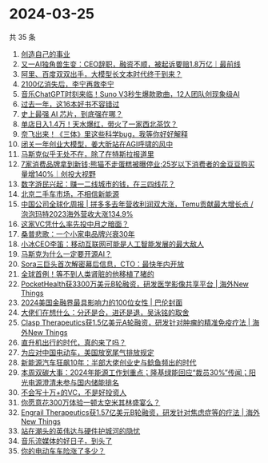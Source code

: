 # 2024-03-25

共 35 条

<!-- BEGIN 36KR -->
<!-- 最后更新时间 2024-03-25 08:02:47 +0800 -->
1. [创造自己的事业](https://36kr.com/p/2642689327758464)
1. [又一AI独角兽生变：CEO辞职，融资不顺，被起诉要赔1.8万亿｜最前线](https://36kr.com/p/2701909282404225)
1. [阿里、百度双双出手，大模型长文本时代终于到来？](https://36kr.com/p/2702101062881922)
1. [2100亿消失后，李宁再救李宁](https://36kr.com/p/2701871487121544)
1. [音乐ChatGPT时刻来临！Suno V3秒生爆款歌曲，12人团队创现象级AI](https://36kr.com/p/2703104696874882)
1. [过去一年，这16本好书不容错过](https://36kr.com/p/2612626281076871)
1. [史上最强 AI 芯片，到底强在哪？](https://36kr.com/p/2703180586219398)
1. [单店日入1.4万！天水爆红，带火了一家西北茶饮？](https://36kr.com/p/2702897275418505)
1. [奈飞出来！《三体》里这些科学bug，我等你好好解释](https://36kr.com/p/2702107984033670)
1. [闭关一年创业大模型，姜大昕站在AGI呼啸的风中](https://36kr.com/p/2702413037910148)
1. [马斯克似乎无处不在，除了在特斯拉报道里](https://36kr.com/p/2701645431715714)
1. [7家消费品牌拿到新钱;熊猫不走蛋糕被曝停业;25岁以下消费者的金豆豆购买量增140%｜创投大视野](https://36kr.com/p/2701572677351296)
1. [数字游民兴起：赚一二线城市的钱，在三四线花？](https://36kr.com/p/2702862105589637)
1. [北京二手车市场，不相信新能源](https://36kr.com/p/2703078399899781)
1. [中国公司全球化周报 | 拼多多去年营收利润双大涨，Temu贡献最大增长点 / 泡泡玛特2023海外营收大涨134.9%](https://36kr.com/p/2702952141092992)
1. [这家VC凭什么率先投中月之暗面？](https://36kr.com/p/2702952035612807)
1. [桑普悲歌：一个小家电品牌兴衰30年](https://36kr.com/p/2702420125841538)
1. [小冰CEO李笛：移动互联网可能是人工智能发展的最大敌人](https://36kr.com/p/2701578894456964)
1. [马斯克为什么一定要开源AI？](https://36kr.com/p/2702050152544135)
1. [Sora三巨头首次解密幕后信息，CTO：最快年内开放](https://36kr.com/p/2703167530121096)
1. [全球首例！等不到人类肾脏的他移植了猪的](https://36kr.com/p/2700717355645058)
1. [PocketHealth获3300万美元B轮融资，研发医学影像共享平台 | 海外New Things](https://36kr.com/p/2701029471221896)
1. [2024美国金融界最具影响力的100位女性 | 巴伦封面](https://36kr.com/p/2701645322074245)
1. [大佬们在想什么：分还是合，进还是退，吴泳铭的取舍](https://36kr.com/p/2700684598294661)
1. [Clasp Therapeutics获1.5亿美元A轮融资，研发针对肿瘤的精准免疫疗法 | 海外New Things](https://36kr.com/p/2699500406994821)
1. [直升机出行的时代，真的来了吗？](https://36kr.com/p/2701631337478280)
1. [为应对中国电动车，美国放宽尾气排放规定](https://36kr.com/p/2701482911905667)
1. [新能源汽车狂飙10年：半部大佬创业史与鲶鱼频出的时代](https://36kr.com/p/2701886597805953)
1. [本周双碳大事：2024年能源工作划重点；隆基绿能回应“裁员30%”传闻；阳光电源澄清未参与国内储能排名](https://36kr.com/p/2703381049079943)
1. [不会写十万+的VC，不是好投资人](https://36kr.com/p/2702948971198601)
1. [你愿意花300万体验一顿太空米其林盛宴么？](https://36kr.com/p/2701806511798404)
1. [Engrail Therapeutics获1.57亿美元B轮融资，研发针对焦虑症等的疗法 | 海外New Things](https://36kr.com/p/2699498280368263)
1. [站在潮头的英伟达与硬件护城河的隐忧](https://36kr.com/p/2698654364153733)
1. [音乐流媒体的好日子，到头了](https://36kr.com/p/2700682410670216)
1. [你的电动车车险涨了多少？](https://36kr.com/p/2703600992089987)
<!-- END 36KR -->